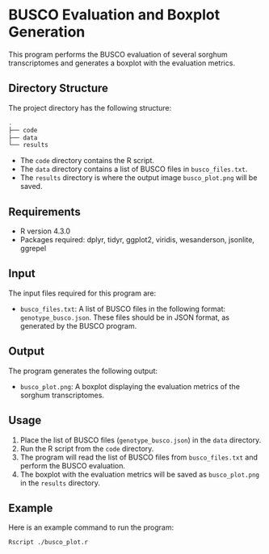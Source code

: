 # BUSCO Evaluation and Boxplot Generation

This program performs the BUSCO evaluation of several sorghum transcriptomes and generates a boxplot with the evaluation metrics.

## Directory Structure

The project directory has the following structure:
	
```bash
.
├── code
├── data
└── results
```

- The `code` directory contains the R script.
- The `data` directory contains a list of BUSCO files in `busco_files.txt`.
- The `results` directory is where the output image `busco_plot.png` will be saved.

## Requirements

- R version 4.3.0
- Packages required: dplyr, tidyr, ggplot2, viridis, wesanderson, jsonlite, ggrepel

## Input

The input files required for this program are:

- `busco_files.txt`: A list of BUSCO files in the following format: `genotype_busco.json`. These files should be in JSON format, as generated by the BUSCO program.

## Output

The program generates the following output:

- `busco_plot.png`: A boxplot displaying the evaluation metrics of the sorghum transcriptomes.

## Usage

1. Place the list of BUSCO files (`genotype_busco.json`) in the `data` directory.
2. Run the R script from the `code` directory.
3. The program will read the list of BUSCO files from `busco_files.txt` and perform the BUSCO evaluation.
4. The boxplot with the evaluation metrics will be saved as `busco_plot.png` in the `results` directory.

## Example

Here is an example command to run the program:

```bash
Rscript ./busco_plot.r
```
